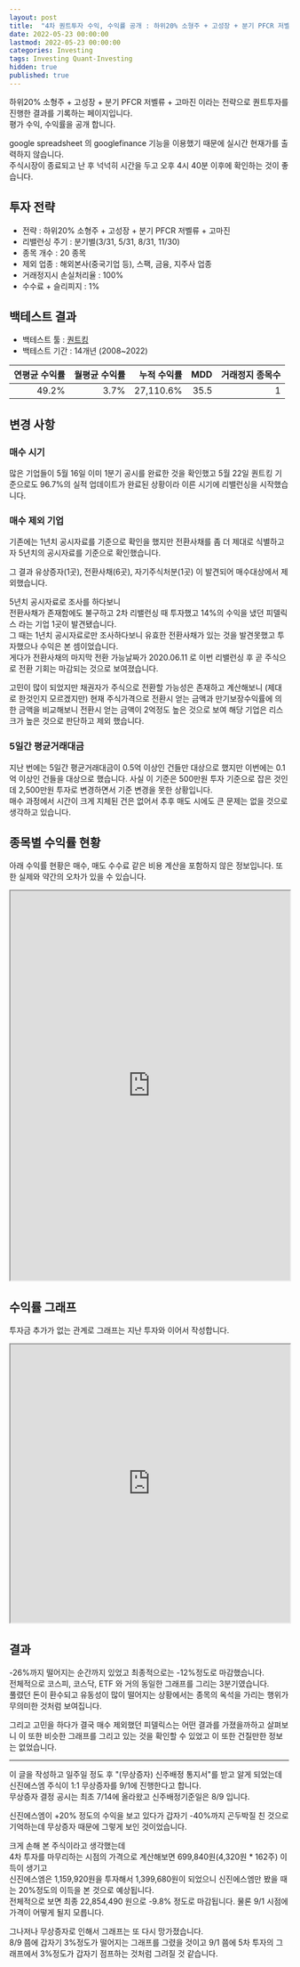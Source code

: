 ```yaml
---
layout: post
title:  "4차 퀀트투자 수익, 수익률 공개 : 하위20% 소형주 + 고성장 + 분기 PFCR 저벨류 + 고마진"
date: 2022-05-23 00:00:00
lastmod: 2022-05-23 00:00:00
categories: Investing
tags: Investing Quant-Investing
hidden: true
published: true
---
```


하위20% 소형주 + 고성장 + 분기 PFCR 저벨류 + 고마진 이라는 전략으로 퀀트투자를 진행한 결과를 기록하는 페이지입니다.  
평가 수익, 수익률을 공개 합니다.  

<!--more-->  

google spreadsheet 의 googlefinance 기능을 이용했기 때문에 실시간 현재가를 출력하지 않습니다.  
주식시장이 종료되고 난 후 넉넉히 시간을 두고 오후 4시 40분 이후에 확인하는 것이 좋습니다.  

## 투자 전략

  * 전략 : 하위20% 소형주 + 고성장 + 분기 PFCR 저벨류 + 고마진
  * 리밸런싱 주기 : 분기별(3/31, 5/31, 8/31, 11/30)
  * 종목 개수 : 20 종목
  * 제외 업종 : 해외본사(중국기업 등), 스팩, 금융, 지주사 업종
  * 거래정지시 손실처리율 : 100%
  * 수수료 + 슬리피지 : 1%

## 백테스트 결과 

  * 백테스트 툴 : [퀀트킹](http://www.quantking.co.kr)
  * 백테스트 기간 : 14개년 (2008~2022)

|연평균 수익률|월평균 수익률|누적 수익률|MDD|거래정지 종목수|
|---:|---:|---:|---:|---:|
|49.2%|3.7%|27,110.6%|35.5|1|


## 변경 사항 

### 매수 시기

많은 기업들이 5월 16일 이미 1분기 공시를 완료한 것을 확인했고 5월 22일 퀀트킹 기준으로도 96.7%의 실적 업데이트가 완료된 상황이라 이른 시기에 리밸런싱을 시작했습니다.  

### 매수 제외 기업

기존에는 1년치 공시자료를 기준으로 확인을 했지만 전환사채를 좀 더 제대로 식별하고자 5년치의 공시자료를 기준으로 확인했습니다.  

그 결과 유상증자(1곳), 전환사채(6곳), 자기주식처분(1곳) 이 발견되어 매수대상에서 제외했습니다.  

5년치 공시자료로 조사를 하다보니  
전환사채가 존재함에도 불구하고 2차 리밸런싱 때 투자했고 14%의 수익을 냈던 피델릭스 라는 기업 1곳이 발견됐습니다.  
그 때는 1년치 공시자료로만 조사하다보니 유효한 전환사채가 있는 것을 발견못했고 투자했으나 수익은 본 셈이었습니다.  
게다가 전환사채의 마지막 전환 가능날짜가 2020.06.11 로 이번 리밸런싱 후 곧 주식으로 전환 기회는 마감되는 것으로 보여졌습니다.  

고민이 많이 되었지만 채권자가 주식으로 전환할 가능성은 존재하고
계산해보니 (제대로 한것인지 모르겠지만) 현재 주식가격으로 전환시 얻는 금액과 만기보장수익률에 의한 금액을 비교해보니 전환시 얻는 금액이 2억정도 높은 것으로 보여 해당 기업은 리스크가 높은 것으로 판단하고 제외 했습니다.  

### 5일간 평균거래대금

지난 번에는 5일간 평균거래대금이 0.5억 이상인 건들만 대상으로 했지만 
이번에는 0.1억 이상인 건들을 대상으로 했습니다. 사실 이 기준은 500만원 투자 기준으로 잡은 것인데 2,500만원 투자로 변경하면서 기준 변경을 못한 상황입니다.  
매수 과정에서 시간이 크게 지체된 건은 없어서 추후 매도 시에도 큰 문제는 없을 것으로 생각하고 있습니다.  

## 종목별 수익률 현황

아래 수익률 현황은 매수, 매도 수수료 같은 비용 계산을 포함하지 않은 정보입니다. 또한 실제와 약간의 오차가 있을 수 있습니다.  


<iframe src="https://docs.google.com/spreadsheets/d/e/2PACX-1vRHclJcL_QjTWm0g7gGzg-zn501Naf9ooeW5baGNkW86TSpbHulGFBWhZr77I9qk_HN7apM5oJSyUOg/pubhtml?gid=1505993373&single=true" style="width:100%;min-height:700px;max-height:2200px;"></iframe>
<!--ads-->  

## 수익률 그래프 

투자금 추가가 없는 관계로 그래프는 지난 투자와 이어서 작성합니다.  

<iframe src="https://docs.google.com/spreadsheets/d/e/2PACX-1vRHclJcL_QjTWm0g7gGzg-zn501Naf9ooeW5baGNkW86TSpbHulGFBWhZr77I9qk_HN7apM5oJSyUOg/pubhtml?gid=931692571&single=true" style="width:100%;min-height:500px;max-height:8000px;"></iframe>  

## 결과 

-26%까지 떨어지는 순간까지 있었고 최종적으로는 -12%정도로 마감했습니다.  
전체적으로 코스피, 코스닥, ETF 와 거의 동일한 그래프를 그리는 3분기였습니다.  
풀렸던 돈이 환수되고 유동성이 많이 떨어지는 상황에서는 종목의 옥석을 가리는 행위가 무의미한 것처럼 보여집니다.  

그리고 고민을 하다가 결국 매수 제외했던 피델릭스는 어떤 결과를 가졌을까하고 살펴보니 이 또한 비슷한 그래프를 그리고 있는 것을 확인할 수 있었고 이 또한 건질만한 정보는 없었습니다.  

--- 

이 글을 작성하고 일주일 정도 후 "(무상증자) 신주배정 통지서"를 받고 알게 되었는데 신진에스엠 주식이 1:1 무상증자를 9/1에 진행한다고 합니다.  
무상증자 결정 공시는 최초 7/14에 올라왔고 신주배정기준일은 8/9 입니다.  

신진에스엠이 +20% 정도의 수익을 보고 있다가 갑자기 -40%까지 곤두박질 친 것으로 기억하는데 무상증자 때문에 그렇게 보인 것이었습니다.  

크게 손해 본 주식이라고 생각했는데  
4차 투자를 마무리하는 시점의 가격으로 계산해보면 699,840원(4,320원 * 162주) 이득이 생기고  
신진에스엠은 1,159,920원을 투자해서 1,399,680원이 되었으니 신진에스엠만 봤을 때는 20%정도의 이득을 본 것으로 예상됩니다.  
전체적으로 보면 최종 22,854,490 원으로 -9.8% 정도로 마감됩니다. 물론 9/1 시점에 가격이 어떻게 될지 모릅니다.  

그나저나 무상증자로 인해서 그래프는 또 다시 망가졌습니다.  
8/9 쯤에 갑자기 3%정도가 떨어지는 그래프를 그렸을 것이고 9/1 쯤에 5차 투자의 그래프에서 3%정도가 갑자기 점프하는 것처럼 그려질 것 같습니다.  
